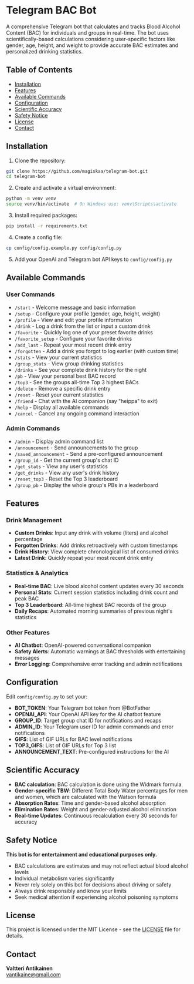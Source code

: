 # Telegram BAC Bot

A comprehensive Telegram bot that calculates and tracks Blood Alcohol Content (BAC) for individuals and groups in real-time. The bot uses scientifically-based calculations considering user-specific factors like gender, age, height, and weight to provide accurate BAC estimates and personalized drinking statistics.

## Table of Contents

- [Installation](#installation)
- [Features](#features)
- [Available Commands](#available-commands)
- [Configuration](#configuration)
- [Scientific Accuracy](#scientific-accuracy)
- [Safety Notice](#safety-notice)
- [License](#license)
- [Contact](#contact)

## Installation

1. Clone the repository:
```bash
git clone https://github.com/magiskaa/telegram-bot.git
cd telegram-bot
```

2. Create and activate a virtual environment:
```bash
python -m venv venv
source venv/bin/activate  # On Windows use: venv\Scripts\activate
```

3. Install required packages:
```bash
pip install -r requirements.txt
```

4. Create a config file:
```bash
cp config/config.example.py config/config.py
```

5. Add your OpenAI and Telegram bot API keys to `config/config.py`

## Available Commands

### User Commands
- `/start` - Welcome message and basic information
- `/setup` - Configure your profile (gender, age, height, weight)
- `/profile` - View and edit your profile information
- `/drink` - Log a drink from the list or input a custom drink
- `/favorite` - Quickly log one of your preset favorite drinks
- `/favorite_setup` - Configure your favorite drinks
- `/add_last` - Repeat your most recent drink entry
- `/forgotten` - Add a drink you forgot to log earlier (with custom time)
- `/stats` - View your current statistics
- `/group_stats` - View group drinking statistics
- `/drinks` - See your complete drink history for the night
- `/pb` - View your personal best BAC record
- `/top3` - See the groups all-time Top 3 highest BACs
- `/delete` - Remove a specific drink entry
- `/reset` - Reset your current statistics
- `/friend` - Chat with the AI companion (say "heippa" to exit)
- `/help` - Display all available commands
- `/cancel` - Cancel any ongoing command interaction

### Admin Commands
- `/admin` - Display admin command list
- `/announcement` - Send announcements to the group
- `/saved_announcement` - Send a pre-configured announcement
- `/group_id` - Get the current group's chat ID
- `/get_stats` - View any user's statistics
- `/get_drinks` - View any user's drink history
- `/reset_top3` - Reset the Top 3 leaderboard
- `/group_pb` - Display the whole group's PBs in a leaderboard

## Features

### Drink Management
- **Custom Drinks**: Input any drink with volume (liters) and alcohol percentage
- **Forgotten Drinks**: Add drinks retroactively with custom timestamps
- **Drink History**: View complete chronological list of consumed drinks
- **Latest Drink**: Quickly repeat your most recent drink entry

### Statistics & Analytics
- **Real-time BAC**: Live blood alcohol content updates every 30 seconds
- **Personal Stats**: Current session statistics including drink count and peak BAC
- **Top 3 Leaderboard**: All-time highest BAC records of the group
- **Daily Recaps**: Automated morning summaries of previous night's statistics

### Other Features
- **AI Chatbot**: OpenAI-powered conversational companion
- **Safety Alerts**: Automatic warnings at BAC thresholds with entertaining messages
- **Error Logging**: Comprehensive error tracking and admin notifications

## Configuration

Edit `config/config.py` to set your:
- **BOT_TOKEN**: Your Telegram bot token from @BotFather
- **OPENAI_API**: Your OpenAI API key for the AI chatbot feature
- **GROUP_ID**: Target group chat ID for notifications and recaps
- **ADMIN_ID**: Your Telegram user ID for admin commands and error notifications
- **GIFS**: List of GIF URLs for BAC level notifications
- **TOP3_GIFS**: List of GIF URLs for Top 3 list
- **ANNOUNCEMENT_TEXT**: Pre-configured instructions for the AI

## Scientific Accuracy

- **BAC calculation**: BAC calculation is done using the Widmark formula
- **Gender-specific TBW**: Different Total Body Water percentages for men and women, which are calculated with the Watson formula
- **Absorption Rates**: Time and gender-based alcohol absorption
- **Elimination Rates**: Weight and gender-adjusted alcohol elimination
- **Real-time Updates**: Continuous recalculation every 30 seconds for accuracy

## Safety Notice

**This bot is for entertainment and educational purposes only.** 
- BAC calculations are estimates and may not reflect actual blood alcohol levels
- Individual metabolism varies significantly
- Never rely solely on this bot for decisions about driving or safety
- Always drink responsibly and know your limits
- Seek medical attention if experiencing alcohol poisoning symptoms

## License

This project is licensed under the MIT License - see the [LICENSE](LICENSE) file for details.

## Contact

**Valtteri Antikainen**  
vantikaine@gmail.com
